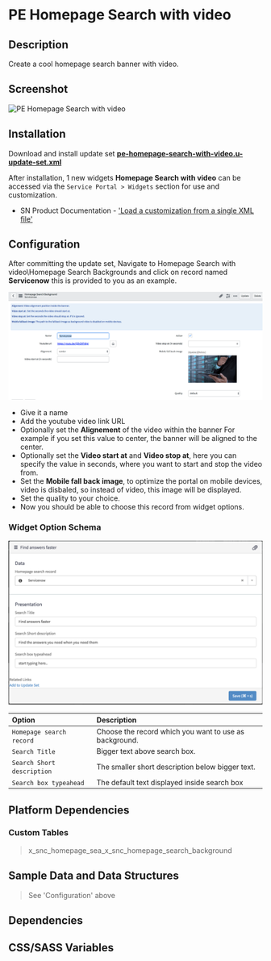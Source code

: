 # PE Homepage Search with video

## Description

Create a cool homepage search banner with video.

## Screenshot

![PE Homepage Search with video](../images/pe-homepage-search-with-video.gif)



## Installation

Download and install update set **[pe-homepage-search-with-video.u-update-set.xml](https://github.com/platform-experience/serviceportal-widget-library/blob/master/pe-homepage-search-with-video/pe-homepage-search-with-video.u-update-set.xml)**



After installation, 1 new widgets **Homepage Search with video** can be accessed via the `Service Portal > Widgets` section for use and customization.

* SN Product Documentation - ['Load a customization from a single XML file'](https://docs.servicenow.com/bundle/kingston-application-development/page/build/system-update-sets/task/t_SaveAnUpdateSetAsAnXMLFile.html)

## Configuration


After committing the update set, Navigate to Homepage Search with video\Homepage Search Backgrounds and click on record named **Servicenow** this is provided to you as an example.

![PE Homepage Search with video](../images/pe-homepage-search-with-video-setup.png)


* Give it a name
* Add the youtube video link URL
* Optionally set the **Alignement** of the video within the banner For example if you set this value to center, the banner will be aligned to the center.
* Optionally set the **Video start at** and **Video stop at**, here you can specify the value in seconds, where you want to start and stop the video from.
* Set the **Mobile fall back image**, to optimize the portal on mobile devices, video is disbaled, so instead of video, this image will be displayed.
* Set the quality to your choice.
* Now you should be able to choose this record from widget options.


### Widget Option Schema

![PE Homepage Search with video](../images/pe-homepage-search-with-video-widgetoptions.png)


| Option | Description |
| :--- | :--- |
| `Homepage search record` | Choose the record which you want to use as background. |
| `Search Title` | Bigger text above search box. |
| `Search Short description` | The smaller short description below bigger text. |
| `Search box typeahead` | The default text displayed inside search box |



## Platform Dependencies

### Custom Tables

> x_snc_homepage_sea_x_snc_homepage_search_background

## Sample Data and Data Structures

> See 'Configuration' above

## Dependencies

## CSS/SASS Variables


